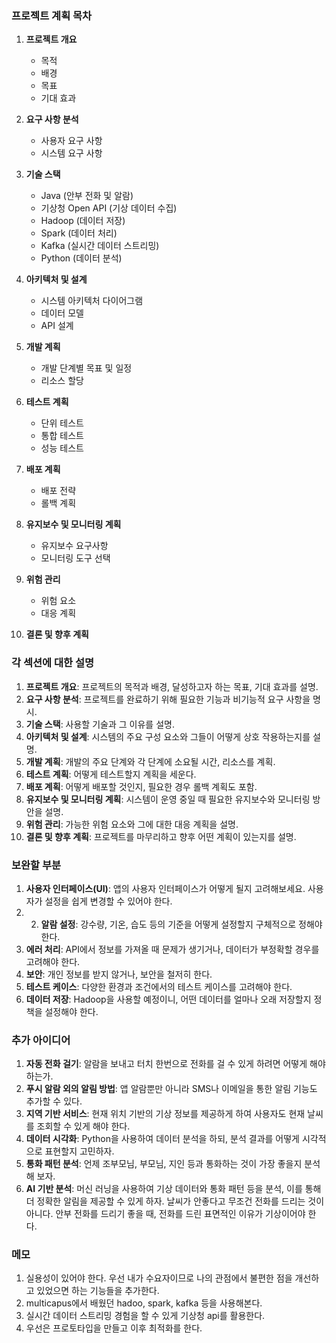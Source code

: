 ### 프로젝트 계획 목차

1. **프로젝트 개요**
    - 목적
    - 배경
    - 목표
    - 기대 효과

2. **요구 사항 분석**
    - 사용자 요구 사항
    - 시스템 요구 사항

3. **기술 스택**
    - Java (안부 전화 및 알람)
    - 기상청 Open API (기상 데이터 수집)
    - Hadoop (데이터 저장)
    - Spark (데이터 처리)
    - Kafka (실시간 데이터 스트리밍)
    - Python (데이터 분석)

4. **아키텍처 및 설계**
    - 시스템 아키텍처 다이어그램
    - 데이터 모델
    - API 설계

5. **개발 계획**
    - 개발 단계별 목표 및 일정
    - 리소스 할당

6. **테스트 계획**
    - 단위 테스트
    - 통합 테스트
    - 성능 테스트

7. **배포 계획**
    - 배포 전략
    - 롤백 계획

8. **유지보수 및 모니터링 계획**
    - 유지보수 요구사항
    - 모니터링 도구 선택

9. **위험 관리**
    - 위험 요소
    - 대응 계획

10. **결론 및 향후 계획**

### 각 섹션에 대한 설명

1. **프로젝트 개요**: 프로젝트의 목적과 배경, 달성하고자 하는 목표, 기대 효과를 설명.
2. **요구 사항 분석**: 프로젝트를 완료하기 위해 필요한 기능과 비기능적 요구 사항을 명시.
3. **기술 스택**: 사용할 기술과 그 이유를 설명.
4. **아키텍처 및 설계**: 시스템의 주요 구성 요소와 그들이 어떻게 상호 작용하는지를 설명.
5. **개발 계획**: 개발의 주요 단계와 각 단계에 소요될 시간, 리소스를 계획.
6. **테스트 계획**: 어떻게 테스트할지 계획을 세운다.
7. **배포 계획**: 어떻게 배포할 것인지, 필요한 경우 롤백 계획도 포함.
8. **유지보수 및 모니터링 계획**: 시스템이 운영 중일 때 필요한 유지보수와 모니터링 방안을 설명.
9. **위험 관리**: 가능한 위험 요소와 그에 대한 대응 계획을 설명.
10. **결론 및 향후 계획**: 프로젝트를 마무리하고 향후 어떤 계획이 있는지를 설명.


### 보완할 부분

1. **사용자 인터페이스(UI)**: 앱의 사용자 인터페이스가 어떻게 될지 고려해보세요. 사용자가 설정을 쉽게 변경할 수 있어야 한다.
2. 2. **알람 설정**: 강수량, 기온, 습도 등의 기준을 어떻게 설정할지 구체적으로 정해야 한다.
3. **에러 처리**: API에서 정보를 가져올 때 문제가 생기거나, 데이터가 부정확할 경우를 고려해야 한다.
4. **보안**: 개인 정보를 받지 않거나, 보안을 철저히 한다.
5. **테스트 케이스**: 다양한 환경과 조건에서의 테스트 케이스를 고려해야 한다.
6. **데이터 저장**: Hadoop을 사용할 예정이니, 어떤 데이터를 얼마나 오래 저장할지 정책을 설정해야 한다.

### 추가 아이디어

1. **자동 전화 걸기**: 알람을 보내고 터치 한번으로 전화를 걸 수 있게 하려면 어떻게 해야 하는가.
2. **푸시 알람 외의 알림 방법**: 앱 알람뿐만 아니라 SMS나 이메일을 통한 알림 기능도 추가할 수 있다.
3. **지역 기반 서비스**: 현재 위치 기반의 기상 정보를 제공하게 하여 사용자도 현재 날씨를 조회할 수 있게 해야 한다.
4. **데이터 시각화**: Python을 사용하여 데이터 분석을 하되, 분석 결과를 어떻게 시각적으로 표현할지 고민하자.
5. **통화 패턴 분석**: 언제 조부모님, 부모님, 지인 등과 통화하는 것이 가장 좋을지 분석해 보자.
6. **AI 기반 분석**: 머신 러닝을 사용하여 기상 데이터와 통화 패턴 등을 분석, 이를 통해 더 정확한 알림을 제공할 수 있게 하자. 날씨가 안좋다고 무조건 전화를 드리는 것이 아니다. 안부 전화를 드리기 좋을 때, 전화를 드린 표면적인 이유가 기상이어야 한다.

### 메모
1. 실용성이 있어야 한다. 우선 내가 수요자이므로 나의 관점에서 불편한 점을 개선하고 있었으면 하는 기능들을 추가한다.
2. multicapus에서 배웠던 hadoo, spark, kafka 등을 사용해본다.
3. 실시간 데이터 스트리밍 경험을 할 수 있게 기상청 api를 활용한다.
4. 우선은 프로토타입을 만들고 이후 최적화를 한다.